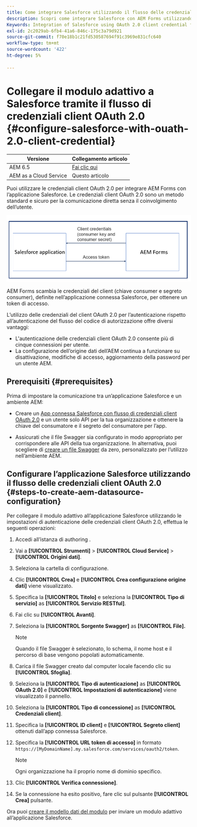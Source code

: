 ```yaml
---
title: Come integrare Salesforce utilizzando il flusso delle credenziali client OAuth 2.0 con AEM Forms?
description: Scopri come integrare Salesforce con AEM Forms utilizzando il flusso delle credenziali client OAuth 2.0.
Keywords: Integration of Salesforce using OAuth 2.0 client credential flow, salesforce integration with oauth2 using client credential flow, salesforce and client credential integration
exl-id: 2c2029ab-6fb4-41a6-846c-175c3a79d921
source-git-commit: f70e18b1c21fd530587694f91c3969e831cfc640
workflow-type: tm+mt
source-wordcount: '422'
ht-degree: 5%

---
```


# Collegare il modulo adattivo a Salesforce tramite il flusso di credenziali client OAuth 2.0 {#configure-salesforce-with-ouath-2.0-client-credential}

| Versione | Collegamento articolo |
| -------- | ---------------------------- |
| AEM 6.5 | [Fai clic qui](https://experienceleague.adobe.com/docs/experience-manager-65/forms/form-data-model/oauth2-client-credentials-flow-for-server-to-server-integration.html) |
| AEM as a Cloud Service | Questo articolo |

Puoi utilizzare le credenziali client OAuth 2.0 per integrare AEM Forms con l’applicazione Salesforce. Le credenziali client OAuth 2.0 sono un metodo standard e sicuro per la comunicazione diretta senza il coinvolgimento dell’utente.

![Flusso di lavoro durante l’impostazione della comunicazione tra l’applicazione AEM Forms e Salesforce](/help/forms/assets/salesforce-workflow.png)

AEM Forms scambia le credenziali del client (chiave consumer e segreto consumer), definite nell’applicazione connessa Salesforce, per ottenere un token di accesso.

L’utilizzo delle credenziali del client OAuth 2.0 per l’autenticazione rispetto all’autenticazione del flusso del codice di autorizzazione offre diversi vantaggi:

* L&#39;autenticazione delle credenziali client OAuth 2.0 consente più di cinque connessioni per utente.
* La configurazione dell’origine dati dell’AEM continua a funzionare su disattivazione, modifiche di accesso, aggiornamento della password per un utente AEM.

## Prerequisiti {#prerequisites}

Prima di impostare la comunicazione tra un’applicazione Salesforce e un ambiente AEM:

* Creare un [App connessa Salesforce con flusso di credenziali client OAuth 2.0](https://help.salesforce.com/s/articleView?id=sf.connected_app_client_credentials_setup.htm&amp;type=5) e un utente solo API per la tua organizzazione e ottenere la chiave del consumatore e il segreto del consumatore per l’app.

* Assicurati che il file Swagger sia configurato in modo appropriato per corrispondere alle API della tua organizzazione. In alternativa, puoi scegliere di [creare un file Swagger](https://experienceleague.adobe.com/docs/experience-manager-learn/cloud-service/forms/integrate-with-salesforce/describe-rest-api.html) da zero, personalizzato per l’utilizzo nell’ambiente AEM.


## Configurare l’applicazione Salesforce utilizzando il flusso delle credenziali client OAuth 2.0 {#steps-to-create-aem-datasource-configuration}

Per collegare il modulo adattivo all’applicazione Salesforce utilizzando le impostazioni di autenticazione delle credenziali client OAuth 2.0, effettua le seguenti operazioni:

1. Accedi all’istanza di authoring .
1. Vai a **[!UICONTROL Strumenti]** > **[!UICONTROL Cloud Service]** > **[!UICONTROL Origini dati]**.
1. Seleziona la cartella di configurazione.
1. Clic **[!UICONTROL Crea]** e **[!UICONTROL Crea configurazione origine dati]** viene visualizzato.
1. Specifica la **[!UICONTROL Titolo]** e seleziona la **[!UICONTROL Tipo di servizio]** as **[!UICONTROL Servizio RESTful]**.
1. Fai clic su **[!UICONTROL Avanti]**.
1. Seleziona la **[!UICONTROL Sorgente Swagger]** as **[!UICONTROL File].**

   >[!NOTE]
   >
   > Quando il file Swagger è selezionato, lo schema, il nome host e il percorso di base vengono popolati automaticamente.

1. Carica il file Swagger creato dal computer locale facendo clic su **[!UICONTROL Sfoglia]**.
1. Seleziona la **[!UICONTROL Tipo di autenticazione]** as **[!UICONTROL OAuth 2.0]** e **[!UICONTROL Impostazioni di autenticazione]** viene visualizzato il pannello.
1. Seleziona la **[!UICONTROL Tipo di concessione]** as **[!UICONTROL Credenziali client]**.
1. Specifica la **[!UICONTROL ID client]** e **[!UICONTROL Segreto client]** ottenuti dall’app connessa Salesforce.
1. Specifica la **[!UICONTROL URL token di accesso]** in formato
   `https://[MyDomainName].my.salesforce.com/services/oauth2/token`.

   >[!NOTE]
   >
   > Ogni organizzazione ha il proprio nome di dominio specifico.

1. Clic **[!UICONTROL Verifica connessione]**.
1. Se la connessione ha esito positivo, fare clic sul pulsante **[!UICONTROL Crea]** pulsante.

Ora puoi [creare il modello dati del modulo](/help/forms/create-form-data-models.md) per inviare un modulo adattivo all’applicazione Salesforce.



